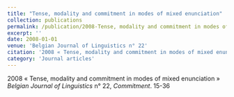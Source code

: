 ```yaml
---
title: "Tense, modality and commitment in modes of mixed enunciation"
collection: publications
permalink: /publication/2008-Tense, modality and commitment in modes of mixed enunciation
excerpt: ''
date: 2008-01-01
venue: 'Belgian Journal of Linguistics n° 22'
citation: '2008 « Tense, modality and commitment in modes of mixed enunciation » <i>Belgian Journal of Linguistics</i> n° 22, <i>Commitment</i>. 15-36'
category: 'Journal articles'
---
```

2008 « Tense, modality and commitment in modes of mixed enunciation » <i>Belgian Journal of Linguistics</i> n° 22, <i>Commitment</i>. 15-36